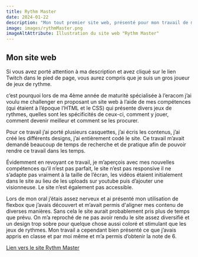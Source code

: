 ```yaml
---
title: Rythm Master
date: 2024-01-22
description: "Mon tout premier site web, présenté pour mon travail de maturité spécialisée à l'eracom qui m'a rapporté la note de 6."
image: images/rythmMaster.png
imageAltAttribute: Illustration du site web "Rythm Master"
---
```


## Mon site web

Si vous avez porté attention à ma description et avez cliqué sur le lien Twitch dans le pied de page, vous aurez compris que je suis un gros joueur de jeux de rythme.

c’est pourquoi lors de ma 4ème année de maturité spécialisée à l’eracom j’ai voulu me challenger en proposant un site web à l’aide de mes compétences (qui étaient à l’époque l’HTML et le CSS) qui présente divers jeux de rythmes, quelles sont les spécificités de ceux-ci, comment y jouer, comment devenir meilleur et comment se les procurer.

Pour ce travail j’ai porté plusieurs casquettes, j’ai écris les contenus, j’ai créé les différents designs, j’ai entièrement codé le site. Ce travail m’avait demandé beaucoup de temps de recherche et de pratique afin de pouvoir rendre ce travail dans les temps.

Évidemment en revoyant ce travail, je m’aperçois avec mes nouvelles compétences qu’il n’est pas parfait, le site n’est pas responsive il ne s’adapte pas vraiment à la taille de l’écran, les vidéos étaient initialement dans le site au lieu de les uploads sur youtube puis d’ajouter une visionneuse. Le site n’est également pas accessible.

Lors de mon oral j’étais assez nerveux et ai présenté mon utilisation de flexbox que j’avais découvert et m’avait permis d'aligner mes contenu de diverses manières. Sans cela le site aurait probablement pris plus de temps que prévu. On m’a reproché de ne pas avoir rendu le site assez diversifié et un design trop sobre pour quelque chose aussi coloré et stimulant que les jeux de rythmes. Mon travail a cependant bien présenté ce que j’avais appris en classe et par moi même et m’a permis d’obtenir la note de 6.

[Lien vers le site Rythm Master](https://tupidix.github.io/RythmMaster/index.html)
